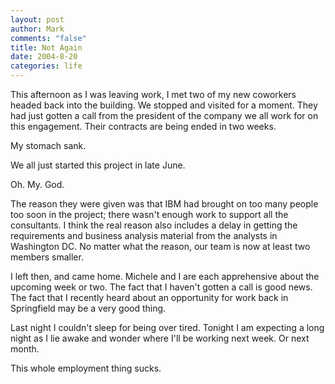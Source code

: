 ```yaml
--- 
layout: post
author: Mark
comments: "false"
title: Not Again
date: 2004-8-20
categories: life
---
```

This afternoon as I was leaving work, I met two of my new coworkers headed back into the building. We stopped and visited for a moment. They had just gotten a call from the president of the company we all work for on this engagement. Their contracts are being ended in two weeks.

My stomach sank.

We all just started this project in late June.

Oh. My. God.

The reason they were given was that IBM had brought on too many people too soon in the project; there wasn't enough work to support all the consultants. I think the real reason also includes a delay in getting the requirements and business analysis material from the analysts in Washington DC. No matter what the reason, our team is now at least two members smaller.

I left then, and came home. Michele and I are each apprehensive about the upcoming week or two. The fact that I haven't gotten a call is good news. The fact that I recently heard about an opportunity for work back in Springfield may be a very good thing.

Last night I couldn't sleep for being over tired. Tonight I am expecting a long night as I lie awake and wonder where I'll be working next week. Or next month.

This whole employment thing sucks.
